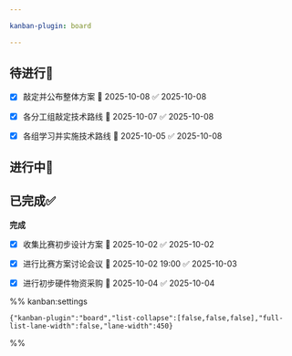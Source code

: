 ```yaml
---

kanban-plugin: board

---
```


## 待进行📌

- [x] 敲定并公布整体方案 📅 2025-10-08 ✅ 2025-10-08
- [x] 各分工组敲定技术路线 📅 2025-10-07 ✅ 2025-10-08
- [x] 各组学习并实施技术路线 🛫 2025-10-05 ✅ 2025-10-08


## 进行中🔄



## 已完成✅

**完成**
- [x] 收集比赛初步设计方案 📅 2025-10-02 ✅ 2025-10-02
- [x] 进行比赛方案讨论会议 📅 2025-10-02 19:00 ✅ 2025-10-03
- [x] 进行初步硬件物资采购 📅 2025-10-04 ✅ 2025-10-04




%% kanban:settings
```
{"kanban-plugin":"board","list-collapse":[false,false,false],"full-list-lane-width":false,"lane-width":450}
```
%%